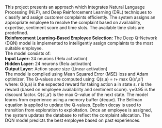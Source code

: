 This project presents an approach which integrates Natural Language Processing (NLP), and Deep Reinforcement Learning (DRL) techniques to classify and assign customer complaints efficiently.
The system assigns an appropriate employee to resolve the complaint based on availability, expertise, sentiment score and time slots. The available time slots are predefined.
<br>
**Reinforcement Learning-Based Employee Selection:** The Deep Q-Network (DQN) model is implemented to intelligently assign complaints to the most suitable employee. 
<br>
The model consists of:
<br>
**Input Layer:** 24 neurons (Relu activation)
<br>
**Hidden Layer:** 24 neurons (Relu activation)
<br>
**Output Layer:** Action space size (Linear activation)
<br>
The model is compiled using Mean Squared Error (MSE) loss and Adam optimizer. 
The Q-values are computed using: Q(s,a) = r+ max Q(s',a')
where: Q(s,a) is the expected reward for taking action a in state s. r is the reward (based on employee availability and sentiment score). γ=0.95 is the discount factor. Q(s′,a′) is the max Q-value of the next state.
The model learns from experience using a memory buffer (deque). The Bellman equation is applied to update the Q-values. Epsilon decay is used to transition from exploration to exploitation. Once an employee is assigned, the system updates the database to reflect the complaint allocation.
The DQN model predicts the best employee based on past experiences.
